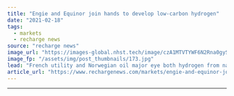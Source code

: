 ```yaml
---
title: "Engie and Equinor join hands to develop low-carbon hydrogen"
date: "2021-02-18"
tags: 
  - markets
  - recharge news
source: "recharge news"
image_url: "https://images-global.nhst.tech/image/czA1MTVTYWF6N2Rna0gyS1QrVHZXU3dqcUlBRkdEUnZYY0pGc1JnVWFwRT0=/nhst/binary/d9b06724e8cb31f3a198800b9b038161"
image_fp: "/assets/img/post_thumbnails/173.jpg"
lead: "French utility and Norwegian oil major eye both hydrogen from natural gas linked to CCS and hydrogen produced from renewable electricity"
article_url: "https://www.rechargenews.com/markets/engie-and-equinor-join-hands-to-develop-low-carbon-hydrogen/2-1-965877"
---
```


---
